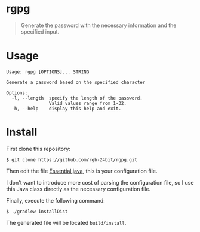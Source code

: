 # rgpg

> Generate the password with the necessary information and the specified input.

# Usage

```
Usage: rgpg [OPTIONS]... STRING

Generate a password based on the specified character

Options:
  -l, --length  specify the length of the password.
                Valid values range from 1-32.
  -h, --help    display this help and exit.
```

# Install

First clone this repository:
```
$ git clone https://github.com/rgb-24bit/rgpg.git
```

Then edit the file [Essential.java](src/main/java/org/rgbit/rgpg/Essential.java), this is your configuration file.

I don't want to introduce more cost of parsing the configuration file, so I use this Java class directly as the necessary configuration file.

Finally, execute the following command:
```
$ ./gradlew installDist
```

The generated file will be located `build/install`.

